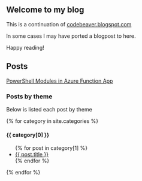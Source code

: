 ## Welcome to my blog

This is a continuation of [codebeaver.blogspot.com](https://codebeaver.blogspot.com)

In some cases I may have ported a blogpost to here.

Happy reading!

## Posts

[PowerShell Modules in Azure Function App](/_posts/2019-01-09-PowerShell-Modules-In-Azure-Function-App.md)

### Posts by theme

Below is listed each post by theme

{% for category in site.categories %}
  <h4>{{ category[0] }}</h4>
  <ul>
    {% for post in category[1] %}
      <li><a href="{{ post.url }}">{{ post.title }}</a></li>
    {% endfor %}
  </ul>
{% endfor %}
